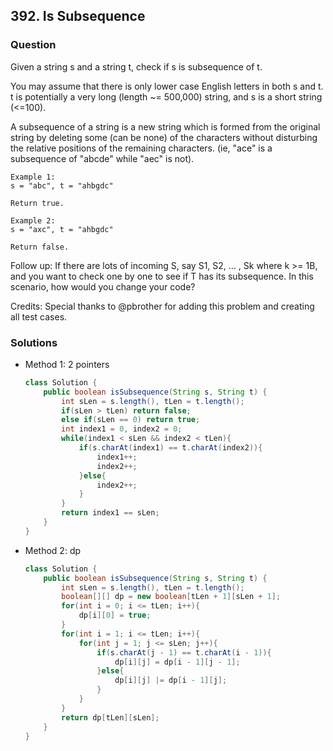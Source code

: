 ## 392. Is Subsequence

### Question
Given a string s and a string t, check if s is subsequence of t.

You may assume that there is only lower case English letters in both s and t. t is potentially a very long (length ~= 500,000) string, and s is a short string (<=100).

A subsequence of a string is a new string which is formed from the original string by deleting some (can be none) of the characters without disturbing the relative positions of the remaining characters. (ie, "ace" is a subsequence of "abcde" while "aec" is not).

```
Example 1:
s = "abc", t = "ahbgdc"

Return true.

Example 2:
s = "axc", t = "ahbgdc"

Return false.
```

Follow up:
If there are lots of incoming S, say S1, S2, ... , Sk where k >= 1B, and you want to check one by one to see if T has its subsequence. In this scenario, how would you change your code?

Credits:
Special thanks to @pbrother for adding this problem and creating all test cases.

### Solutions
* Method 1: 2 pointers
	```Java
	class Solution {
		public boolean isSubsequence(String s, String t) {
			int sLen = s.length(), tLen = t.length();
			if(sLen > tLen) return false;
			else if(sLen == 0) return true;
			int index1 = 0, index2 = 0;
			while(index1 < sLen && index2 < tLen){
				if(s.charAt(index1) == t.charAt(index2)){
					index1++;
					index2++;
				}else{
					index2++;
				}
			}
			return index1 == sLen;
		}
	}
	```

* Method 2: dp
	```Java
	class Solution {
		public boolean isSubsequence(String s, String t) {
			int sLen = s.length(), tLen = t.length();
			boolean[][] dp = new boolean[tLen + 1][sLen + 1];
			for(int i = 0; i <= tLen; i++){
				dp[i][0] = true;
			}
			for(int i = 1; i <= tLen; i++){
				for(int j = 1; j <= sLen; j++){
					if(s.charAt(j - 1) == t.charAt(i - 1)){
						dp[i][j] = dp[i - 1][j - 1];
					}else{
						dp[i][j] |= dp[i - 1][j];
					}
				}
			}
			return dp[tLen][sLen];
		}
	}
	```